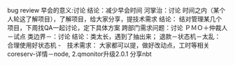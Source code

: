 bug review
早会的意义:讨论
结论：减少早会时间
河掌治：讨论
时间之内（某个人轮这了解项目），了解项目，给大家分享，提技术需求
结论：
结对管理某几个项目，下周找QA一起讨论，定下具体方案
跨部门需求问题：讨论
ＰＭＯ＋仲裁人－试点
类边界－：讨论
结论：类太长，遇到了抽出来；
退款－状态机－太乱：
合理使用好状态机
-　技术需求：
大家都可以提，做好改动点，工时等相关
coreserv-详情－node,
2.qmonitor升级2.0.1
分享nbt
